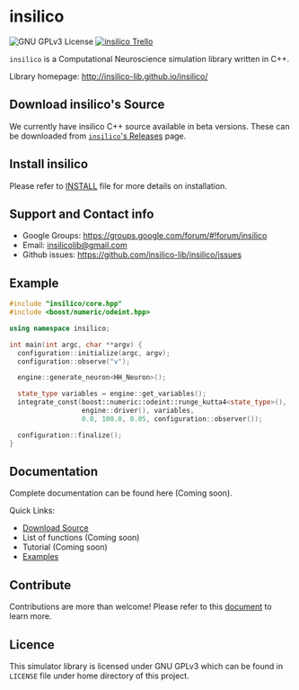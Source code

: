 insilico
========
![GNU GPLv3 License](http://img.shields.io/badge/license-GPLv3-green.svg)
[![insilico Trello](https://img.shields.io/badge/Trello-insilico-blue.svg)](https://trello.com/b/lkXzPGqD/insilico)

`insilico` is a Computational Neuroscience simulation library written in C++.

Library homepage: http://insilico-lib.github.io/insilico/

Download insilico's Source
----------------------------
We currently have insilico C++ source available in beta versions. These can be downloaded from [`insilico`'s Releases](https://github.com/insilico-lib/insilico/releases) page.

Install insilico
----------------
Please refer to [INSTALL](https://github.com/insilico-lib/insilico/blob/master/doc/INSTALL) file for more details on installation.

Support and Contact info
------------------------
- Google Groups: https://groups.google.com/forum/#!forum/insilico
- Email: insilicolib@gmail.com
- Github issues: https://github.com/insilico-lib/insilico/issues

Example
-------
```C++
#include "insilico/core.hpp"
#include <boost/numeric/odeint.hpp>

using namespace insilico;

int main(int argc, char **argv) {
  configuration::initialize(argc, argv);
  configuration::observe("v");

  engine::generate_neuron<HH_Neuron>();

  state_type variables = engine::get_variables();
  integrate_const(boost::numeric::odeint::runge_kutta4<state_type>(),
                  engine::driver(), variables,
                  0.0, 100.0, 0.05, configuration::observer());

  configuration::finalize();
}
```

Documentation
-------------
Complete documentation can be found here (Coming soon).

Quick Links:

- [Download Source](https://github.com/insilico-lib/insilico/releases)
- List of functions (Coming soon)
- Tutorial (Coming soon)
- [Examples](https://github.com/insilico-lib/insilico/tree/master/examples)

Contribute
----------
Contributions are more than welcome! Please refer to this [document](https://github.com/insilico-lib/insilico/blob/master/doc/CONTRIBUTION) to learn more.

Licence
-------
This simulator library is licensed under GNU GPLv3 which can be found in `LICENSE` file under home directory of this project.
